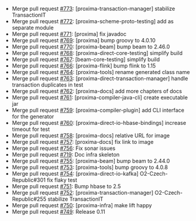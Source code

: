  - Merge pull request [#773](https://github.com/datadrivencz/proxima-platform/pull/773): [proxima-transaction-manager] stabilize TransactionIT
 - Merge pull request [#772](https://github.com/datadrivencz/proxima-platform/pull/772): [proxima-scheme-proto-testing] add as separate module
 - Merge pull request [#771](https://github.com/datadrivencz/proxima-platform/pull/771): [proxima] fix javadoc
 - Merge pull request [#769](https://github.com/datadrivencz/proxima-platform/pull/769): [proxima] bump groovy to 4.0.10
 - Merge pull request [#770](https://github.com/datadrivencz/proxima-platform/pull/770): [proxima-beam] bump beam to 2.46.0
 - Merge pull request [#768](https://github.com/datadrivencz/proxima-platform/pull/768): [proxima-direct-core-testing] simplify build
 - Merge pull request [#767](https://github.com/datadrivencz/proxima-platform/pull/767): [beam-core-testing] simplify build
 - Merge pull request [#766](https://github.com/datadrivencz/proxima-platform/pull/766): [proxima-flink] bump flink to 1.15
 - Merge pull request [#764](https://github.com/datadrivencz/proxima-platform/pull/764): [proxima-tools] rename generated class name
 - Merge pull request [#763](https://github.com/datadrivencz/proxima-platform/pull/763): [proxima-direct-transaction-manager] handle transaction duplicates in test
 - Merge pull request [#762](https://github.com/datadrivencz/proxima-platform/pull/762): [proxima-docs] add more chapters of docs
 - Merge pull request [#761](https://github.com/datadrivencz/proxima-platform/pull/761): [proxima-compiler-java-cli] create executable jar
 - Merge pull request [#759](https://github.com/datadrivencz/proxima-platform/pull/759): [proxima-compiler-plugin] add CLI interface for the generator
 - Merge pull request [#760](https://github.com/datadrivencz/proxima-platform/pull/760): [proxima-direct-io-hbase-bindings] increase timeout for test
 - Merge pull request [#758](https://github.com/datadrivencz/proxima-platform/pull/758): [proxima-docs] relative URL for image
 - Merge pull request [#757](https://github.com/datadrivencz/proxima-platform/pull/757): [proxima-docs] fix link to image
 - Merge pull request [#756](https://github.com/datadrivencz/proxima-platform/pull/756): Fix sonar issues
 - Merge pull request [#719](https://github.com/datadrivencz/proxima-platform/pull/719): Doc infra skeleton
 - Merge pull request [#755](https://github.com/datadrivencz/proxima-platform/pull/755): [proxima-beam] bump beam to 2.44.0
 - Merge pull request [#753](https://github.com/datadrivencz/proxima-platform/pull/753): [proxima-tools] bump groovy to 4.0.8
 - Merge pull request [#754](https://github.com/datadrivencz/proxima-platform/pull/754): [proxima-direct-io-kafka] O2-Czech-Republic#301 fix flaky test
 - Merge pull request [#751](https://github.com/datadrivencz/proxima-platform/pull/751): Bump hbase to 2.5
 - Merge pull request [#752](https://github.com/datadrivencz/proxima-platform/pull/752): [proxima-transaction-manager] O2-Czech-Republic#255 stabilize TransactionIT
 - Merge pull request [#750](https://github.com/datadrivencz/proxima-platform/pull/750): [proxima-infra] make lift happy
 - Merge pull request [#749](https://github.com/datadrivencz/proxima-platform/pull/749): Release 0.11
